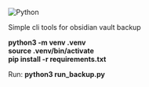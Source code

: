 ![Python](https://img.shields.io/badge/python-3670A0?style=for-the-badge&logo=python&logoColor=ffdd54)

Simple cli tools for obsidian vault backup

<b> python3 -m venv .venv</b>
<br><b>source .venv/bin/activate</b>
<br><b>pip install -r requirements.txt</b>

Run: <b>python3 run_backup.py</b>

